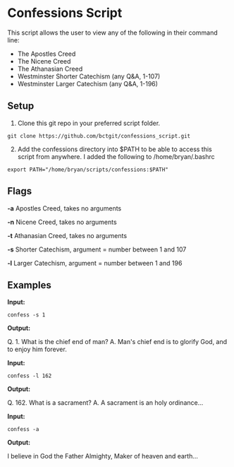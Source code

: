# Confessions Script

This script allows the user to view any of the following in their command line:
* The Apostles Creed
* The Nicene Creed
* The Athanasian Creed
* Westminster Shorter Catechism (any Q&A, 1-107)
* Westminster Larger Catechism (any Q&A, 1-196)

## Setup

1. Clone this git repo in your preferred script folder.

`git clone https://github.com/bctgit/confessions_script.git`

2. Add the confessions directory into $PATH to be able to access this script from anywhere. I added the following to /home/bryan/.bashrc

`export PATH="/home/bryan/scripts/confessions:$PATH"`

## Flags

**-a**
	Apostles Creed, takes no arguments

**-n**
	Nicene Creed, takes no arguments

**-t**
	Athanasian Creed, takes no arguments

**-s**
	Shorter Catechism, argument = number between 1 and 107

**-l**
	Larger Catechism, argument = number between 1 and 196

## Examples

**Input:**

`confess -s 1`

**Output:**

Q. 1. What is the chief end of man?
A. Man's chief end is to glorify God, and to enjoy him forever.

**Input:**

`confess -l 162`

**Output:**

Q. 162. What is a sacrament?
A. A sacrament is an holy ordinance...

**Input:**

`confess -a`

**Output:**

I believe in God the Father Almighty,
  Maker of heaven and earth...
